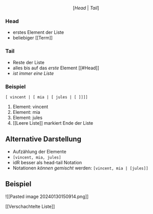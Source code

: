 $$[Head\ | \ Tail]$$
### Head
- erstes Element der Liste
- beliebiger [[Term]]
### Tail
- Reste der Liste
- alles bis auf das _erste_ Element [[#Head]]
- _ist immer eine Liste_


### Beispiel
```
[ vincent | [ mia | [ jules | [ ]]]]
```
1. Element: vincent
2. Element: mia
3. Element: jules
4. [[Leere Liste]] markiert Ende der Liste


## Alternative Darstellung
- Aufzählung der Elemente
- `[vincent, mia, jules]`
- idR besser als head-tail Notation
- Notationen _können gemischt_ werden: `[vincent, mia | [jules]]`

## Beispiel
![[Pasted image 20240130150914.png]]

[[Verschachtelte Liste]]
